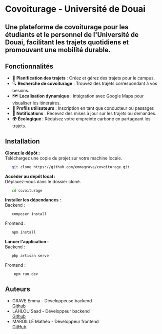 # Covoiturage - Université de Douai
Une plateforme de covoiturage pour les étudiants et le personnel de l'Université de Douai, facilitant les trajets quotidiens et promouvant une mobilité durable.
---

## Fonctionnalités
- 📅 **Planification des trajets** : Créez et gérez des trajets pour le campus.
- 🔍 **Recherche de covoiturage** : Trouvez des trajets correspondant à vos besoins.
- 🗺️ **Localisation dynamique** : Intégration avec Google Maps pour visualiser les itinéraires.
- 👥 **Profils utilisateurs** : Inscription en tant que conducteur ou passager.
- 🔔 **Notifications** : Recevez des mises à jour sur les trajets ou demandes.
- 🌍 **Écologique** : Réduisez votre empreinte carbone en partageant les trajets.

## Installation
**Clonez le dépôt :**  
Téléchargez une copie du projet sur votre machine locale.
```bash
   git clone https://github.com/emmagrave/covoiturage.git
```

**Accéder au dépôt local :**  
Déplacez-vous dans le dossier cloné.
```bash
   cd covoiturage
```

**Installer les dépendances :**  
Backend :
```bash
   composer install
```
Frontend :
```bash
   npm install
```

**Lancer l'application :**  
Backend :
```bash
   php artisan serve
```
Frontend :
```bash
    npm run dev
```


## Auteurs
- GRAVE Emma - Développeuse backend  
 [Github](https://github.com/emmagrave)
- LAHLOU Saad - Développeur backend  
[Github](https://github.com/lahlousaad4)
- MAROILLE Mathéo - Développeur frontend  
[GitHub](https://github.com/Jus2papaille)
